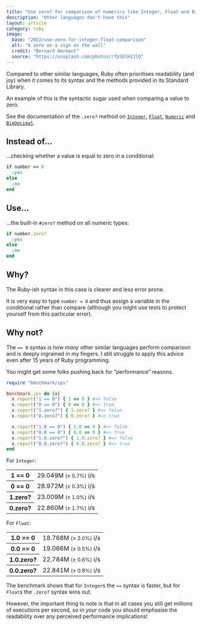 ```yaml
---
title: "Use zero? for comparison of numerics like Integer, Float and BigDecimal"
description: "Other languages don't have this"
layout: article
category: ruby
image:
  base: "2022/use-zero-for-integer-float-comparison"
  alt: "A zero on a sign on the wall"
  credit: "Bernard Hermant"
  source: "https://unsplash.com/photos/rfpSOlH1JlQ"
---
```


Compared to other similar languages, Ruby often prioritises readability (and joy) when it comes to its syntax and the methods provided in its Standard Library.

An example of this is the syntactic sugar used when comparing a value to zero.

See the documentation of the `.zero?` method on [`Integer`](https://ruby-doc.org/core-3.1.2/Integer.html#zero-3F-method), [`Float`](https://ruby-doc.org/core-3.1.2/Float.html#zero-3F-method), [`Numeric`](https://ruby-doc.org/core-3.1.2/Numeric.html#zero-3F-method) and [`BigDecimal`](https://ruby-doc.org/stdlib-3.1.2/libdoc/bigdecimal/rdoc/BigDecimal.html#zero-3F-method).


## Instead of...

...checking whether a value is equal to zero in a conditional:

```ruby
if number == 0
  :yes
else
  :no
end
```


## Use...

...the built-in `#zero?` method on all numeric types:

```ruby
if number.zero?
  :yes
else
  :no
end
```


## Why?

The Ruby-ish syntax in this case is clearer and less error prone.

It is very easy to type `number = 0` and thus assign a variable in the conditional rather than compare (although you might use tests to protect yourself from this particular error).


## Why not?

The `== 0` syntax is how _many_ other similar languages perform comparison and is deeply ingrained in my fingers. I still struggle to apply this advice even after 15 years of Ruby programming.

You might get some folks pushing back for “performance” reasons.

```ruby
require "benchmark/ips"

Benchmark.ips do |x|
  x.report("1 == 0") { 1 == 0 } #=> false
  x.report("0 == 0") { 0 == 0 } #=> true
  x.report("1.zero?") { 1.zero? } #=> false
  x.report("0.zero?") { 0.zero? } #=> true

  x.report("1.0 == 0") { 1.0 == 0 } #=> false
  x.report("0.0 == 0") { 0.0 == 0 } #=> true
  x.report("1.0.zero?") { 1.0.zero? } #=> false
  x.report("0.0.zero?") { 0.0.zero? } #=> true
end
```

For `Integer`:

<table>
<tr>
  <th>1 == 0</th>
  <td class="text-right">29.049M <small>(± 0.7%)</small> i/s</td>
</tr>
<tr>
  <th>0 == 0</th>
  <td class="text-right">28.972M <small>(± 0.3%)</small> i/s</td>
</tr>
<tr>
  <th>1.zero?</th>
  <td class="text-right">23.009M <small>(± 1.0%)</small> i/s</td>
</tr>
<tr>
  <th>0.zero?</th>
  <td class="text-right">22.860M <small>(± 1.7%)</small> i/s</td>
</tr>
</table>

For `Float`:

<table>
<tr>
  <th>1.0 == 0</th>
  <td class="text-right">18.768M <small>(± 2.0%)</small> i/s</td>
</tr>
<tr>
  <th>0.0 == 0</th>
  <td class="text-right">19.066M <small>(± 0.5%)</small> i/s</td>
</tr>
<tr>
  <th>1.0.zero?</th>
  <td class="text-right">22.784M <small>(± 0.6%)</small> i/s</td>
</tr>
<tr>
  <th>0.0.zero?</th>
  <td class="text-right">22.841M <small>(± 0.8%)</small> i/s</td>
</tr>
</table>

The benchmark shows that for `Integer`s the `==` syntax is faster, but for `Float`s the `.zero?` syntax wins out.

However, the important thing to note is that in all cases you still get millions of executions per second, so in _your_ code you should emphasise the readability over any perceived performance implications!
